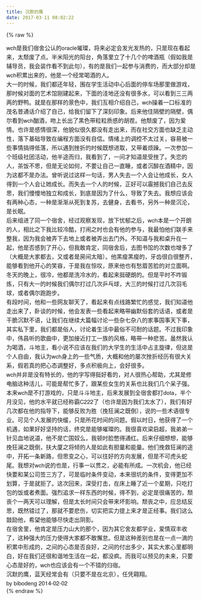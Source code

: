 ```yaml
---
title: 沉默的鹰
date: 2017-03-11 08:02:22
---
```

{% raw %}
<p style="margin-top:0px;margin-bottom:0px;font-family:&quot;Helvetica Neue&quot;;font-size:15px;line-height:24px;widows:1;">wch是我们宿舍公认的oracle璀璨，将来必定会发光发热的，只是现在看起来，太颓废了点。半米阳光的阳台，角落里立了十几个的啤酒瓶（假如我是辅导员，我会装作看不到此句），有的是我们一起参与消费的，而大部分却是wch积累出来的，他是一个经常喝酒的人。</p>
<p style="margin-top:0px;margin-bottom:0px;font-family:&quot;Helvetica Neue&quot;;font-size:15px;line-height:24px;widows:1;"></p>
<p style="margin-top:0px;margin-bottom:0px;font-family:&quot;Helvetica Neue&quot;;font-size:15px;line-height:24px;widows:1;">大一的时候，我们都还年轻，围在学生活动中心后面的停车场那里做游戏，那时候对面的艺术馆刚建起来，下面的洼地还没有很多水，可以看到三三两两的野鸭。就是在那样的景色中，我们互相介绍自己，wch操着一口标准的茂名普通话介绍了自己，给我们留下了深刻印象。后来他住隔壁的隔壁，偶尔看到wch酗酒，吻上长出了黑色带粒粒质感的胡茬。他颓废了，因为爱情。也许是感情很深，他貌似很久都没有走出来，而在社交方面也缺乏主动性，落下基础导致在编程方面没有自信。情绪上的调控不太过关，容易被一些事情搞得低落，所以遇到挫折的时候既想进取，又带着烦躁。一次参加一个班级社团活动，他半途而归，我看到了，一问才知道是受挫了。失恋的人，茶饭不思，但是无论如何，不要让自己一直睡，或者沉醉在酒精中，因为这都不是办法。曾听说过这样一句话，男人失去一个人会让他成长，女人得到一个人会让她成长。而失去一个人的时候，正好可以震撼我们自己去反思，我们慢慢地独立和成长，到底是因为了什么，导致了失去。我想应该会有两种心态，一种是渐渐从死到复苏，去健身，去看书，另外一种是沉沦，是长眠。</p>
<p style="margin-top:0px;margin-bottom:0px;font-family:&quot;Helvetica Neue&quot;;font-size:15px;line-height:24px;widows:1;"></p>
<p style="margin-top:0px;margin-bottom:0px;font-family:&quot;Helvetica Neue&quot;;font-size:15px;line-height:24px;widows:1;">后来组进了同一个宿舍，经过观察发现，放下忧郁之后，wch本是一个开朗的人，相比之下我比较冷酷，打闹之时也会有他的参与，我最怕他们联手来整我，因为我会被弄下去地上或者被弄出去门外。不知道与我和桌升在一起，他是否感到了开心，但我敢肯定，同宿舍后，去图书馆的次数也增多了（大概是大家都去，又或者是房间太暗）。他黑瘦黑瘦的，牙齿很白很整齐，能够看到他开心的笑容，于是我在惊叹，原来他也有愁眉苦脸的对立面啊。冬天的晚上，很冷，他都是洗冷水的，看起来挺硬朗的。但是平时不咋锻炼，只有大一的时候我们偶尔打过几次乒乓球，大三的时候打过几次羽毛球，或者偶尔跑跑步。</p>
<p style="margin-top:0px;margin-bottom:0px;font-family:&quot;Helvetica Neue&quot;;font-size:15px;line-height:24px;widows:1;"></p>
<p style="margin-top:0px;margin-bottom:0px;font-family:&quot;Helvetica Neue&quot;;font-size:15px;line-height:24px;widows:1;">有段时间，他和一些网友聊天了，看起来有点线路繁忙的感觉，我们知道他走出来了，卧谈的时候，他会发表一些看起来略带幽默俗套的话语，或者是干脆沉默不语，让我们在继续大篇幅讨论一些杂七杂八的家事国事天下事，其实私下里，我们都是俗人，讨论着生活中最俗不可耐的话题。不过我印象中，伟昌听的歌曲中，更加接近打工一族的风格，略带一种悲苦。虽然我认为喝酒，斗地主，看小说不应该在我们的大学生的生活中占主旋律，但这是个人自由，我认为wch身上的一些气质，大概和他的屡次挫折经历有很大关系，假若真的把心态调整好，多点积极向上，会好很多。</p>
<p style="margin-top:0px;margin-bottom:0px;font-family:&quot;Helvetica Neue&quot;;font-size:15px;line-height:24px;widows:1;"></p>
<p style="margin-top:0px;margin-bottom:0px;font-family:&quot;Helvetica Neue&quot;;font-size:15px;line-height:24px;widows:1;">wch并非是没有特长的，他的字写得挺好看的，对人很热心帮助，尤其是修电脑这种活儿，可能是帮忙多了，跟某些女生的关系也比我们几个呆子强。本来wch是不打游戏的，只是斗斗地主，后来发展到全宿舍都打dota，半个月没见，他的水平就已经称霸C222了（也许是因为我们太水了），我们有好几次都在他的指导下，能够反败为胜（挽狂澜之既倒），说的一些术语很专业。可见个人发展的快缓，只是所花时间的问题。假以时日，他获得了一个机遇，如果好好坚持的话，终究是能够璀璨的。我很喜欢梁启超，我弟弟一针见血地说道，他不是亡国奴么，我顿时脸憋得通红。后来仔细想想，能够挽狂澜之既倒，扶大厦之将倾的人是如此有胆量和能量。他们挽救狂澜的途中，开拓一条新路，但思变之心，可以往好的方向发展，但是不可虎头蛇尾。我想对wch说的也是，行事一以贯之，必能有所成。一次机会，他已经快要和某公司签三方了，可是临时条件变动，本来很坑的条件，变得更加不划算，于是就拒了。这次回来，深受打击，在床上睡了近一个星期，只吃打包的饭或者煮面。强烈追求一样东西的时候，得不到，必定是很痛苦的，颓丧个一两天可以理解，但是太长时间只会带来坏影响。颓丧之中，应总结反思，既然错过了，那就不要悲伤，切实把实力提上来才是正经事。我们这么鼓励他，希望他能够尽快走出阴影。</p>
<p style="margin-top:0px;margin-bottom:0px;font-family:&quot;Helvetica Neue&quot;;font-size:15px;line-height:24px;widows:1;"></p>
<p style="margin-top:0px;margin-bottom:0px;font-family:&quot;Helvetica Neue&quot;;font-size:15px;line-height:24px;widows:1;">在宿舍里，他肯定是压力山大的那个，因为其它舍友都学业，爱情双丰收了，这种强大的压力使得大家都不敢懈怠。但是这种差别也是在一点一滴的积累中形成的，之间的心态是否良好，之间的付出多少，其实大家心里都明白，好在我们还很和谐地生活在一起，都没疯。而我可以预见的未来，只要心态是好的，wch也应该会有一个不错的归宿。</p>
<p style="margin-top:0px;margin-bottom:0px;font-family:&quot;Helvetica Neue&quot;;font-size:15px;line-height:24px;widows:1;"></p>
<p style="margin-top:0px;margin-bottom:0px;font-family:&quot;Helvetica Neue&quot;;font-size:15px;line-height:24px;widows:1;">沉默的鹰，蓝天经常会有（只要不是在北京），任凭翱翔。</p>
<p style="margin-top:0px;margin-bottom:0px;font-family:&quot;Helvetica Neue&quot;;font-size:15px;line-height:24px;widows:1;"></p>
<p style="margin-top:0px;margin-bottom:0px;font-family:&quot;Helvetica Neue&quot;;font-size:15px;line-height:24px;widows:1;">by bibodeng 2014-02-02</p>
<p style="margin-top:0px;margin-bottom:0px;font-family:&quot;Helvetica Neue&quot;;font-size:15px;line-height:24px;widows:1;"></p>{% endraw %}

